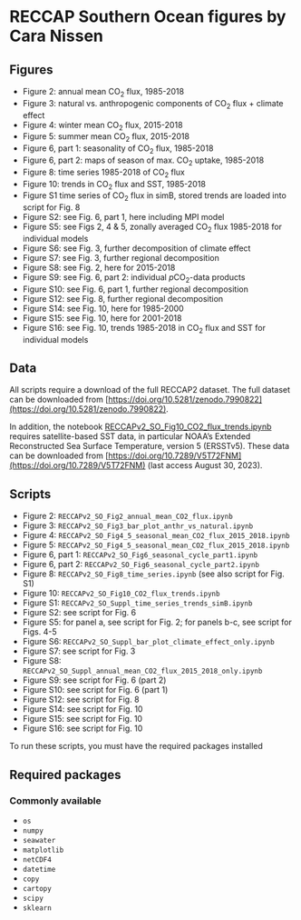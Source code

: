 # RECCAP Southern Ocean figures by Cara Nissen

## Figures
-	Figure 2: annual mean $\mathrm{CO}_2$ flux, 1985-2018
-	Figure 3: natural vs. anthropogenic components of $\mathrm{CO}_2$ flux + climate effect
-	Figure 4: winter mean $\mathrm{CO}_2$ flux, 2015-2018
-	Figure 5: summer mean $\mathrm{CO}_2$ flux, 2015-2018
-	Figure 6, part 1: seasonality of $\mathrm{CO}_2$ flux, 1985-2018
-	Figure 6, part 2: maps of season of max. $\mathrm{CO}_2$ uptake, 1985-2018
-	Figure 8: time series 1985-2018 of $\mathrm{CO}_2$ flux
-	Figure 10: trends in $\mathrm{CO}_2$ flux and SST, 1985-2018
-	Figure S1 time series of $\mathrm{CO}_2$ flux in simB, stored trends are loaded into script for Fig. 8 
-	Figure S2: see Fig. 6, part 1, here including MPI model
-	Figure S5: see Figs 2, 4 & 5, zonally averaged $\mathrm{CO}_2$ flux 1985-2018 for individual models
-	Figure S6: see Fig. 3, further decomposition of climate effect 
-	Figure S7: see Fig. 3, further regional decomposition
-	Figure S8: see Fig. 2, here for 2015-2018
-	Figure S9: see Fig. 6, part 2: individual $p\mathrm{CO}_2$-data products
-	Figure S10: see Fig. 6, part 1, further regional decomposition 
-	Figure S12: see Fig. 8, further regional decomposition
-	Figure S14: see Fig. 10, here for 1985-2000
-	Figure S15: see Fig. 10, here for 2001-2018
-	Figure S16: see Fig. 10, trends 1985-2018 in $\mathrm{CO}_2$ flux and SST for individual models
## Data

All scripts require a download of the full RECCAP2 dataset. The full dataset can be downloaded from [https://doi.org/10.5281/zenodo.7990822](https://doi.org/10.5281/zenodo.7990822).

In addition, the notebook [RECCAPv2_SO_Fig10_CO2_flux_trends.ipynb](RECCAPv2_SO_Fig10_CO2_flux_trends.ipynb) requires satellite-based SST data, in particular NOAA’s Extended Reconstructed Sea Surface Temperature, version 5 (ERSSTv5). These data can be downloaded from [https://doi.org/10.7289/V5T72FNM](https://doi.org/10.7289/V5T72FNM) (last access August 30, 2023). 

## Scripts 
-	Figure 2: `RECCAPv2_SO_Fig2_annual_mean_CO2_flux.ipynb`
-	Figure 3: `RECCAPv2_SO_Fig3_bar_plot_anthr_vs_natural.ipynb`
-	Figure 4: `RECCAPv2_SO_Fig4_5_seasonal_mean_CO2_flux_2015_2018.ipynb`
-	Figure 5: `RECCAPv2_SO_Fig4_5_seasonal_mean_CO2_flux_2015_2018.ipynb`
-	Figure 6, part 1: `RECCAPv2_SO_Fig6_seasonal_cycle_part1.ipynb`
-	Figure 6, part 2: `RECCAPv2_SO_Fig6_seasonal_cycle_part2.ipynb`
-	Figure 8: `RECCAPv2_SO_Fig8_time_series.ipynb` (see also script for Fig. S1)
-	Figure 10: `RECCAPv2_SO_Fig10_CO2_flux_trends.ipynb`
-	Figure S1: `RECCAPv2_SO_Suppl_time_series_trends_simB.ipynb`
-	Figure S2: see script for Fig. 6
-	Figure S5: for panel a, see script for Fig. 2; for panels b-c, see script for Figs. 4-5
-	Figure S6: `RECCAPv2_SO_Suppl_bar_plot_climate_effect_only.ipynb`
-	Figure S7: see script for Fig. 3
-	Figure S8: `RECCAPv2_SO_Suppl_annual_mean_CO2_flux_2015_2018_only.ipynb`
-	Figure S9: see script for Fig. 6 (part 2)
-	Figure S10: see script for Fig. 6 (part 1)
-	Figure S12: see script for Fig. 8
-	Figure S14: see script for Fig. 10
-	Figure S15: see script for Fig. 10
-	Figure S16: see script for Fig. 10

To run these scripts, you must have the required packages installed

## Required packages

### Commonly available
-	`os`
-	`numpy`
-	`seawater`
-	`matplotlib`
-	`netCDF4`
-	`datetime`
-	`copy`
-	`cartopy`
-	`scipy`
-	`sklearn`
